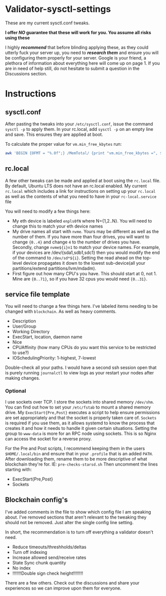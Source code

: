 # Validator-sysctl-settings
These are my current sysctl.conf tweaks.

**I offer ***NO*** guarantee that these will work for you. You assume all risks using these**

I highly ***recommend*** that before blinding applying these, as they could utterly fuck your server up, you need to ***research them*** and ensure you will be configuring them properly for your server.
Google is your friend, a plethora of information about everything here will come up on page 1. If you are in need of help still, do not hesitate to submit a question in the Discussions section.


# Instructions

## sysctl.conf
After pasting the tweaks into your `/etc/sysctl.conf`, issue the command `sysctl -p` to apply them.
In your rc.local, add `sysctl -p` on an empty line and save. This ensures they are applied at boot.

To calculate the proper value for `vm.min_free_kbytes` run:
```bash
awk 'BEGIN {OFMT = "%.0f";} /MemTotal/ {print "vm.min_free_kbytes =", $2 * .03;}' /proc/meminfo
```

## rc.local
A few other tweaks can be made and applied at boot using the `rc.local` file.  By default, Ubuntu LTS does not have an rc.local enabled.  My current `rc.local` which includes a link for instructions on setting up your `rc.local` as well as the contents of what you need to have in your `rc-local.service` file

You will need to modify a few things here:
- My eth device is labeled `enpls0fN` where N={1,2..N}.  You will need to change this to match your eth device names
- My drive names all start with `nvme`.  Yours may be different as well as the number of them. If you have more than four drives, you will want to change `{0..4}` and change `4` to the number of drives you have. Secondly, change `nvme${i}n1` to match your device names. For example, if your devices are /dev/{sda1,sdb1,sdc1} then you would modify the end of the command to `/dev/sd*${i}`.  Setting the read ahead on the top-level device propagates it down to the lowest sub-device(all your partitions/extend partitions/lvm/mdadm).
- First figure out how many CPU's you have. This should start at 0, not 1. Mine are `{0..71}`, so if you have 32 cpus you would need `{0..31}`.

## service file template
You will need to change a few things here. I've labeled items needing to be changed with `blockchain`.  As well as heavy comments.
- Description
- User/Group
- Working Directory
- ExecStart, location, daemon name
- Nice
- CPUAffinity (how many CPUs do you want this service to be restricted to use?)
- IOSchedulingPriority:  1-highest, 7-lowest

Double-check all your paths. I would have a second ssh session open that is purely running `journalctl` to view logs as your restart your nodes after making changes.

### Optional
I use sockets over TCP. I store the sockets into shared memory `/dev/shm`.  You can find out how to set your `/etc/fstab` to mount a shared memory drive.
My `ExecStart{Pre,Post}` executes a script to help ensure permissions are set appropriately and that the socket is properly taken care of.
`Sockets` is required if you use them, as it allows systemd to know the process that creates it and how it needs to handle it given certain situations.
Setting the group to `www-data` is more for an RPC node using sockets.  This is so Nginx can access the socket for a reverse proxy.


For the Pre and Post scripts, I recommend keeping them in the users `$HOME/.local/bin` and ensure that in your `.profile` that is an added `PATH`.
After downloading them, rename them to be more descriptive of what blockchain they're for. IE: `pre-checks-starsd.sh`
Then uncomment the lines starting with:
- ExecStart{Pre,Post}
- Sockets

## Blockchain config's
I've added comments in the file to show which config file I am speaking about.  I've removed sections that aren't relevant to the tweaking they should not be removed.  Just alter the single config line setting.


In short, the recommendation is to turn off everything a validator doesn't need.
- Reduce timeouts/threshholds/deltas
- Turn off indexing
- Increase allowed send/receive rates
- State Sync chunk quantity
- No index
- !!!!!!!Double sign check height!!!!!!!!

There are a few others.  Check out the discussions and share your experiences so we can improve upon them for everyone.
